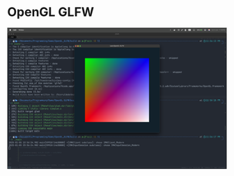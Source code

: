 # OpenGL GLFW

<!-- ![img1](/repo/img1.png) -->

<!-- ![img2](/repo/img2.png) -->

<!-- ![img3](/repo/img3.png) -->

![img4](/repo/img4.png)
